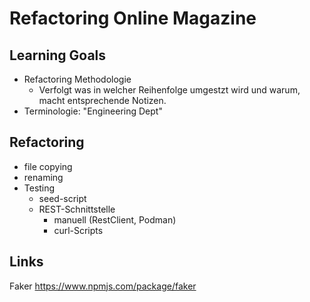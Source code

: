 # Refactoring Online Magazine

## Learning Goals
- Refactoring Methodologie
  - Verfolgt was in welcher Reihenfolge umgestzt wird und warum, macht entsprechende Notizen.
- Terminologie: "Engineering Dept"

## Refactoring

- file copying
- renaming
- Testing
  - seed-script
  - REST-Schnittstelle
    - manuell (RestClient, Podman)
    - curl-Scripts

## Links
Faker
https://www.npmjs.com/package/faker
